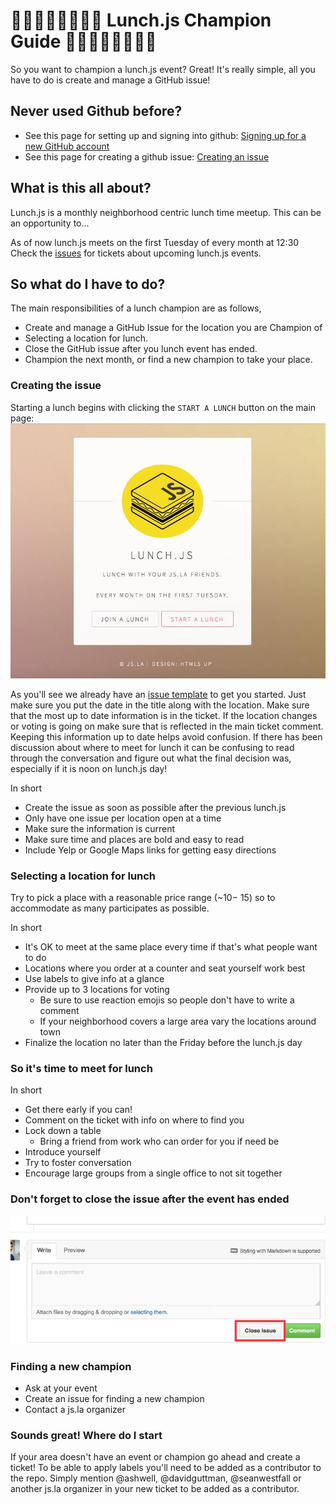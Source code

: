 # 🍔🍟🌮🌯🍜🍎🌭🍕   Lunch.js Champion Guide 🍔🍟🌮🌯🍜🍎🌭🍕 
So you want to champion a lunch.js event? Great! It's really simple, all you have to do is create and manage a GitHub issue!

## Never used Github before?
* See this page for setting up and signing into github: [Signing up for a new GitHub account](https://help.github.com/articles/signing-up-for-a-new-github-account/)
* See this page for creating a github issue:
[Creating an issue](https://help.github.com/articles/creating-an-issue/)


## What is this all about?
Lunch.js is a monthly neighborhood centric lunch time meetup. This can be an opportunity to...

As of now lunch.js meets on the first Tuesday of every month at 12:30
Check the [issues](https://github.com/jsla/lunch.js/issues) for tickets about upcoming lunch.js events.


## So what do I have to do?
The main responsibilities of a lunch champion are as follows,

* Create and manage a GitHub Issue for the location you are Champion of
* Selecting a location for lunch.
* Close the GitHub issue after you lunch event has ended.
* Champion the next month, or find a new champion to take your place.


### Creating the issue
Starting a lunch begins with clicking the `START A LUNCH` button on the
main page:
![Start a Lunch](img/start_a_lunch.jpg)

As you'll see we already have an [issue template](./ISSUE_TEMPLATE.md) to get you started.
Just make sure you put the date in the title along with the location. Make sure that the
most up to date information is in the ticket. If the location changes or voting is going on
make sure that is reflected in the main ticket comment. Keeping this information up to date
helps avoid confusion. If there has been discussion about where to meet for lunch it can
be confusing to read through the conversation and figure out what the final decision was, 
especially if it is noon on lunch.js day!

In short
* Create the issue as soon as possible after the previous lunch.js
* Only have one issue per location open at a time
* Make sure the information is current
* Make sure time and places are bold and easy to read
* Include Yelp or Google Maps links for getting easy directions

### Selecting a location for lunch
Try to pick a place with a reasonable price range (~$10 - ~$15) so to accommodate as
many participates as possible.

In short
* It's OK to meet at the same place every time if that's what people want to do
* Locations where you order at a counter and seat yourself work best
* Use labels to give info at a glance
* Provide up to 3 locations for voting
  * Be sure to use reaction emojis so people don't have to write a comment
  * If your neighborhood covers a large area vary the locations around town
* Finalize the location no later than the Friday before the lunch.js day


### So it's time to meet for lunch

In short
* Get there early if you can!
* Comment on the ticket with info on where to find you
* Lock down a table
  * Bring a friend from work who can order for you if need be
* Introduce yourself
* Try to foster conversation
* Encourage large groups from a single office to not sit together

### Don't forget to close the issue after the event has ended
![Close a Lunch](img/close_a_lunch.jpg)


### Finding a new champion

* Ask at your event
* Create an issue for finding a new champion
* Contact a js.la organizer



### Sounds great! Where do I start
If your area doesn't have an event or champion go ahead and create a ticket!
To be able to apply labels you'll need to be added as a contributor to the repo.
Simply mention @ashwell, @davidguttman, @seanwestfall or another js.la organizer in your new ticket to be added as a contributor.
